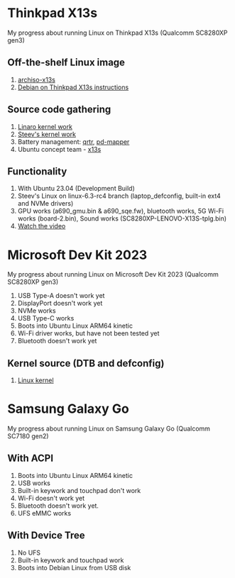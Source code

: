 # Thinkpad X13s
My progress about running Linux on Thinkpad X13s (Qualcomm SC8280XP gen3)

## Off-the-shelf Linux image
1. [archiso-x13s](https://github.com/ironrobin/archiso-x13s)
2. [Debian on Thinkpad X13s instructions](https://docs.google.com/document/d/1WuxE-42ZeOkKAft5FuUk6C2fonkQ8sqNZ56ZmZ49hGI/mobilebasic#heading=h.d1689esafsky)

## Source code gathering
1. [Linaro kernel work](https://git.linaro.org/people/manivannan.sadhasivam/linux.git)
2. [Steev's kernel work](https://github.com/steev/linux.git)
3. Battery management: [qrtr](https//github.com/andersson/qrtr.git), [pd-mapper](https://github.com/andersson/pd-mapper.git)
4. Ubuntu concept team - [x13s](https://launchpad.net/~ubuntu-concept/+archive/ubuntu/x13s)

## Functionality
1. With Ubuntu 23.04 (Development Build)
2. Steev's Linux on linux-6.3-rc4 branch (laptop_defconfig, built-in ext4 and NVMe drivers)
3. GPU works (a690_gmu.bin & a690_sqe.fw), bluetooth works, 5G Wi-Fi works (board-2.bin), Sound works (SC8280XP-LENOVO-X13S-tplg.bin)
4. [Watch the video](https://twitter.com/merckhung/status/1642802461177155584)

# Microsoft Dev Kit 2023
My progress about running Linux on Microsoft Dev Kit 2023 (Qualcomm SC8280XP gen3)
1. USB Type-A doesn't work yet
2. DisplayPort doesn't work yet
3. NVMe works
4. USB Type-C works
5. Boots into Ubuntu Linux ARM64 kinetic
6. Wi-Fi driver works, but have not been tested yet
7. Bluetooth doesn't work yet

## Kernel source (DTB and defconfig)
1. [Linux kernel](https://github.com/merckhung/linux_ms_dev_kit/tree/ms-dev-kit-2023)

# Samsung Galaxy Go
My progress about running Linux on Samsung Galaxy Go (Qualcomm SC7180 gen2)

## With ACPI
1. Boots into Ubuntu Linux ARM64 kinetic
2. USB works
3. Built-in keywork and touchpad don't work
4. Wi-Fi doesn't work yet
5. Bluetooth doesn't work yet.
6. UFS eMMC works

## With Device Tree
1. No UFS
2. Built-in keywork and touchpad work
3. Boots into Debian Linux from USB disk
